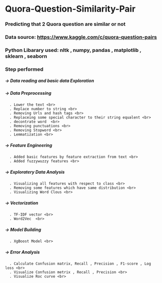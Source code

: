 # Quora-Question-Similarity-Pair
### Predicting that 2 Quora question are similar or not 
### Data source: https://www.kaggle.com/c/quora-question-pairs <br>
### Python Libarary used: nltk , numpy, pandas , matplotlib , sklearn , seaborn <br>
### Step performed <br>
  ##### -> Data reading and basic data Exploration <br>
  ##### -> Data Preprocessing <br>
      . Lower the text <br>
      . Replace number to string <br>
      . Removing Urls and hash tags <br>
      . Replaceing some special character to their string equalent <br>
      . decontrate word  <br>
      . Removing punctuations <br>
      . Removing Stopword <br>
      . Lemmatization <br>
  ##### -> Feature Engineering <br>
      . Added basic features by feature extraction from text <br>
      . Added fuzzywuzzy features <br>
  ##### -> Exploratery Data Analysis <br>
      . Visualizing all features with respect to class <br>
      . Removing some features which have same distribution <br>
      . Visualizing Word Clous <br>
  ##### -> Vectorization <br>
      . TF-IDF vector <br>
      . Word2Vec  <br>
  ##### -> Model Building <br>
      . XgBoost Model <br>
  ##### -> Error Analysis <br>
      . Calculate Confusion matrix, Recall , Precision , F1-score , Log loss <br>
      . Visualize Confusion metrix , Recall , Precision <br>
      . Visualize Roc curve <br>
 
